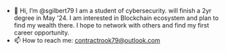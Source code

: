 - 👋 Hi, I’m @sgilbert79
I am a student of cybersecurity. will finish a 2yr degree in May '24.
I am interested in Blockchain ecosystem and plan to find my wealth there.
I hope to network with others and find my first career opportunity.  
- 📫 How to reach me: contractrook79@outlook.com

<!---
sgilbert79/sgilbert79 is a ✨ special ✨ repository because its `README.md` (this file) appears on your GitHub profile.
You can click the Preview link to take a look at your changes.
--->
